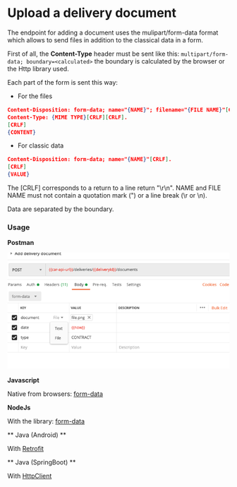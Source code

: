 # Upload a delivery document

The endpoint for adding a document uses the mulipart/form-data format which allows to send files in addition to the classical data in a form.

First of all, the **Content-Type** header must be sent like this: `multipart/form-data; boundary=<calculated>` the boundary is calculated by the browser or the Http library used.


Each part of the form is sent this way:

- For the files 

```json
Content-Disposition: form-data; name="{NAME}"; filename="{FILE NAME}"[CRLF].
Content-Type: {MIME TYPE}[CRLF][CRLF].
[CRLF]
{CONTENT}

```
- For classic data

```json
Content-Disposition: form-data; name="{NAME}"[CRLF].
[CRLF]
{VALUE}
```

The [CRLF] corresponds to a return to a line return "\r\n". NAME and FILE NAME must not contain a quotation mark (") or a line break (\r or \n).

Data are separated by the boundary.


### Usage

**Postman**

![document](../../assets/images/upload-document.png)

**Javascript**

Native from browsers: [form-data](https://developer.mozilla.org/fr/docs/Web/API/FormData/FormData)

**NodeJs**

With the library: [form-data](https://www.npmjs.com/package/form-data)

** Java (Android) **

With [Retrofit](https://futurestud.io/tutorials/retrofit-2-how-to-upload-files-to-server)

** Java (SpringBoot) **

With [HttpClient](https://www.baeldung.com/httpclient-post-http-request#post-multipart-request)

